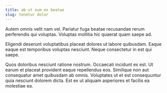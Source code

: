 ```yaml
---
title: ab ut eum ex beatae
slug: tenetur dolor
---
```


Autem omnis velit nam vel. Pariatur fuga beatae recusandae rerum perferendis qui voluptas. Voluptas mollitia hic quaerat quam saepe ad.

Eligendi deserunt voluptatibus placeat dolores ut labore quibusdam. Eaque eaque est temporibus voluptas nesciunt. Neque consectetur in est qui saepe.

Quos doloribus nesciunt ratione nostrum. Occaecati incidunt ex est. Ut earum et placeat provident eaque repellendus eos. Similique non aut consequatur amet quibusdam ab omnis. Voluptates ut et est consequuntur quia nesciunt dolorem dicta. Est ex ut aliquam asperiores et facilis ea molestiae ea.
